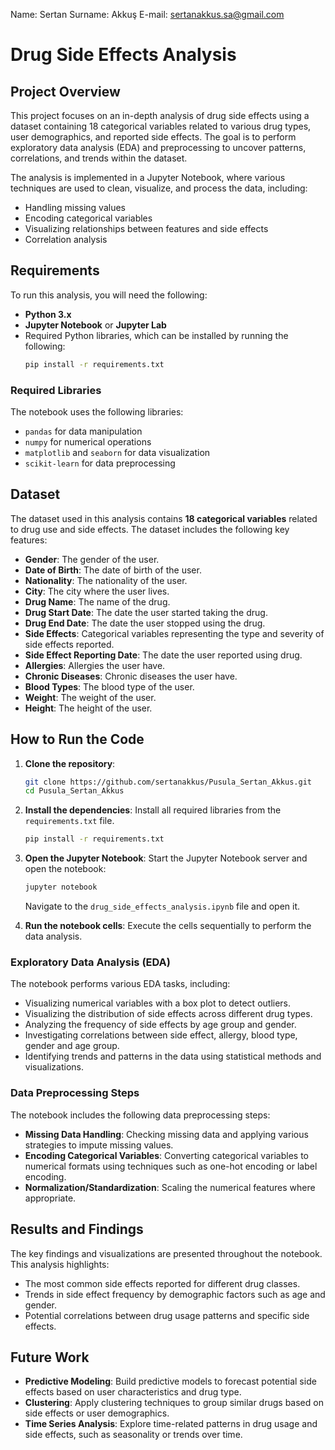 Name: Sertan
Surname: Akkuş
E-mail: sertanakkus.sa@gmail.com

# Drug Side Effects Analysis

## Project Overview

This project focuses on an in-depth analysis of drug side effects using a dataset containing 18 categorical variables related to various drug types, user demographics, and reported side effects. The goal is to perform exploratory data analysis (EDA) and preprocessing to uncover patterns, correlations, and trends within the dataset.

The analysis is implemented in a Jupyter Notebook, where various techniques are used to clean, visualize, and process the data, including:

- Handling missing values
- Encoding categorical variables
- Visualizing relationships between features and side effects
- Correlation analysis

## Requirements

To run this analysis, you will need the following:

- **Python 3.x**
- **Jupyter Notebook** or **Jupyter Lab**
- Required Python libraries, which can be installed by running the following:
  ```bash
  pip install -r requirements.txt
  ```

### Required Libraries

The notebook uses the following libraries:

- `pandas` for data manipulation
- `numpy` for numerical operations
- `matplotlib` and `seaborn` for data visualization
- `scikit-learn` for data preprocessing

## Dataset

The dataset used in this analysis contains **18 categorical variables** related to drug use and side effects. The dataset includes the following key features:

- **Gender**: The gender of the user.
- **Date of Birth**: The date of birth of the user.
- **Nationality**: The nationality of the user.
- **City**: The city where the user lives.
- **Drug Name**: The name of the drug.
- **Drug Start Date**: The date the user started taking the drug.
- **Drug End Date**: The date the user stopped using the drug.
- **Side Effects**: Categorical variables representing the type and severity of side effects reported.
- **Side Effect Reporting Date**: The date the user reported using drug.
- **Allergies**: Allergies the user have.
- **Chronic Diseases**: Chronic diseases the user have.
- **Blood Types**: The blood type of the user.
- **Weight**: The weight of the user.
- **Height**: The height of the user.

## How to Run the Code

1. **Clone the repository**:

   ```bash
   git clone https://github.com/sertanakkus/Pusula_Sertan_Akkus.git
   cd Pusula_Sertan_Akkus
   ```

2. **Install the dependencies**:
   Install all required libraries from the `requirements.txt` file.

   ```bash
   pip install -r requirements.txt
   ```

3. **Open the Jupyter Notebook**:
   Start the Jupyter Notebook server and open the notebook:

   ```bash
   jupyter notebook
   ```

   Navigate to the `drug_side_effects_analysis.ipynb` file and open it.

4. **Run the notebook cells**:
   Execute the cells sequentially to perform the data analysis.

### Exploratory Data Analysis (EDA)

The notebook performs various EDA tasks, including:

- Visualizing numerical variables with a box plot to detect outliers.
- Visualizing the distribution of side effects across different drug types.
- Analyzing the frequency of side effects by age group and gender.
- Investigating correlations between side effect, allergy, blood type, gender and age group.
- Identifying trends and patterns in the data using statistical methods and visualizations.

### Data Preprocessing Steps

The notebook includes the following data preprocessing steps:

- **Missing Data Handling**: Checking missing data and applying various strategies to impute missing values.
- **Encoding Categorical Variables**: Converting categorical variables to numerical formats using techniques such as one-hot encoding or label encoding.
- **Normalization/Standardization**: Scaling the numerical features where appropriate.

## Results and Findings

The key findings and visualizations are presented throughout the notebook. This analysis highlights:

- The most common side effects reported for different drug classes.
- Trends in side effect frequency by demographic factors such as age and gender.
- Potential correlations between drug usage patterns and specific side effects.

## Future Work

- **Predictive Modeling**: Build predictive models to forecast potential side effects based on user characteristics and drug type.
- **Clustering**: Apply clustering techniques to group similar drugs based on side effects or user demographics.
- **Time Series Analysis**: Explore time-related patterns in drug usage and side effects, such as seasonality or trends over time.
